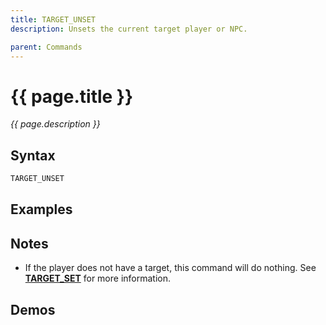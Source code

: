 ```yaml
---
title: TARGET_UNSET
description: Unsets the current target player or NPC.

parent: Commands
---
```


# {{ page.title }}

_{{ page.description }}_

## Syntax

```java
TARGET_UNSET
```

## Examples

## Notes


- If the player does not have a target, this command will do nothing. See **[TARGET_SET](target_set.md)** for more information.

## Demos